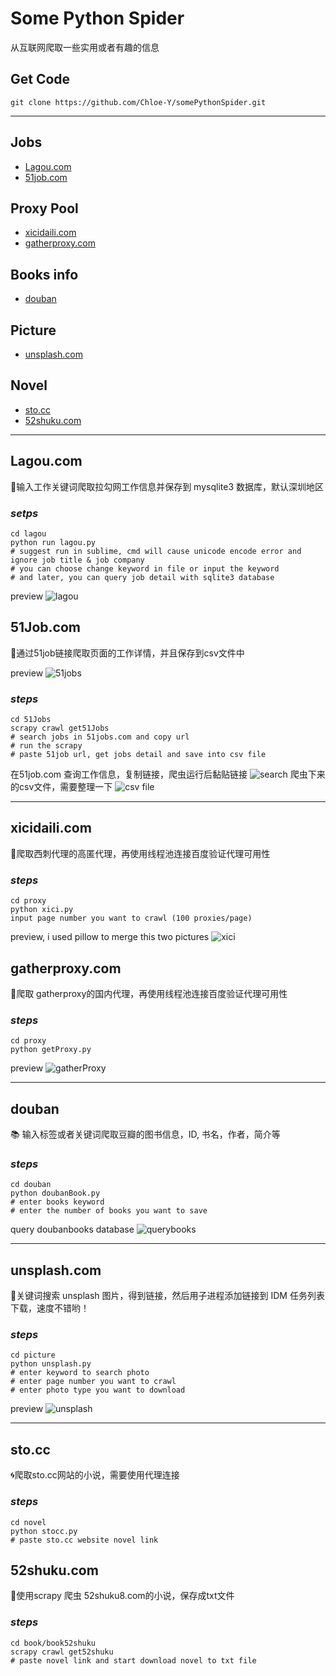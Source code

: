 # Some Python Spider
从互联网爬取一些实用或者有趣的信息

## Get Code

 ``` 
 git clone https://github.com/Chloe-Y/somePythonSpider.git
 ```
------
## Jobs
- [Lagou.com](#lagoucom) 
- [51job.com](#51jobcom)

## Proxy Pool
* [xicidaili.com](#xicidailicom)
* [gatherproxy.com](#gatherproxycom)

## Books info
* [douban](#douban) 

## Picture
* [unsplash.com](#unsplashcom)

## Novel
* [sto.cc](#stocc)
* [52shuku.com](#52shukucom)

------
## Lagou.com
:hatching_chick:输入工作关键词爬取拉勾网工作信息并保存到 mysqlite3 数据库，默认深圳地区

### *setps*
```
cd lagou
python run lagou.py 
# suggest run in sublime, cmd will cause unicode encode error and ignore job title & job company 
# you can choose change keyword in file or input the keyword
# and later, you can query job detail with sqlite3 database
```
preview
![lagou](https://github.com/Chloe-Y/somePythonSpider/blob/master/demo/lagou.png)

## 51Job.com
:honeybee:通过51job链接爬取页面的工作详情，并且保存到csv文件中

preview
 ![51jobs](https://github.com/Chloe-Y/somePythonSpider/blob/master/demo/51jobs.png)

### *steps*
 ```
 cd 51Jobs
 scrapy crawl get51Jobs
 # search jobs in 51jobs.com and copy url
 # run the scrapy
 # paste 51job url, get jobs detail and save into csv file
 ```
 在51job.com 查询工作信息，复制链接，爬虫运行后黏贴链接
 ![search](https://github.com/Chloe-Y/somePythonSpider/blob/master/demo/search.gif)
 爬虫下来的csv文件，需要整理一下
 ![csv file](https://github.com/Chloe-Y/somePythonSpider/blob/master/demo/data.gif)
 
 ------
## xicidaili.com
:elephant:爬取西刺代理的高匿代理，再使用线程池连接百度验证代理可用性

### *steps*
 ```
 cd proxy
 python xici.py
 input page number you want to crawl (100 proxies/page)
 ```
preview, i used pillow to merge this two pictures
![xici](https://github.com/Chloe-Y/somePythonSpider/blob/master/demo/getxici.png)

## gatherproxy.com
:sheep:爬取 gatherproxy的国内代理，再使用线程池连接百度验证代理可用性

### *steps*
 ```
 cd proxy
 python getProxy.py
 ```
 preview
![gatherProxy](https://github.com/Chloe-Y/somePythonSpider/blob/master/demo/getproxy.png)
 
 ------
## douban
:books: 输入标签或者关键词爬取豆瓣的图书信息，ID, 书名，作者，简介等
 
### *steps* 
 ```
 cd douban
 python doubanBook.py
 # enter books keyword
 # enter the number of books you want to save
 ```
 query doubanbooks database
 ![querybooks](https://github.com/Chloe-Y/somePythonSpider/blob/master/demo/querybooks.png)
 
 ------
## unsplash.com
:ocean:关键词搜索 unsplash 图片，得到链接，然后用子进程添加链接到 IDM 任务列表下载，速度不错哟！ 

### *steps* 
```
cd picture
python unsplash.py
# enter keyword to search photo
# enter page number you want to crawl
# enter photo type you want to download
```
preview
![unsplash](https://github.com/Chloe-Y/somePythonSpider/blob/master/demo/unsplash.gif)

------
## sto.cc
:cyclone:爬取sto.cc网站的小说，需要使用代理连接
 
### *steps* 
```
cd novel
python stocc.py
# paste sto.cc website novel link
```

## 52shuku.com
:whale:使用scrapy 爬虫 52shuku8.com的小说，保存成txt文件

### *steps*
```
cd book/book52shuku
scrapy crawl get52shuku
# paste novel link and start download novel to txt file
